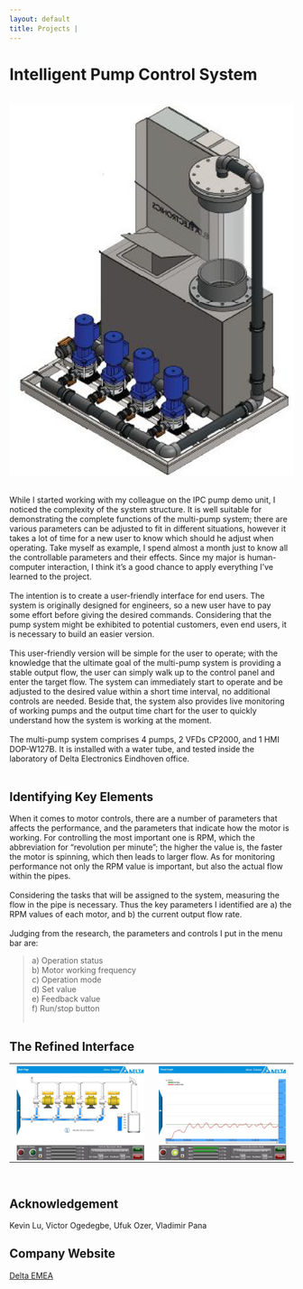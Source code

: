 ```yaml
---
layout: default
title: Projects | 
---
```


# Intelligent Pump Control System

&nbsp;  
<img
    src = "/images/intern/IPCMachine.png"
    style = "width = 30%;
            height = 30%;"
    >
&nbsp;  

While I started working with my colleague on the IPC pump demo unit, I noticed the complexity of the system structure. It is well suitable for demonstrating the complete functions of the multi-pump system; there are various parameters can be adjusted to fit in different situations, however it takes a lot of time for a new user to know which should he adjust when operating. Take myself as example, I spend almost a month just to know all the controllable parameters and their effects. Since my major is human-computer interaction, I think it’s a good chance to apply everything I’ve learned to the project.  
&nbsp;  
The intention is to create a user-friendly interface for end users. The system is originally designed for engineers, so a new user have to pay some effort before giving the desired commands. Considering that the pump system might be exhibited to potential customers, even end users, it is necessary to build an easier version.  
&nbsp;  
This user-friendly version will be simple for the user to operate; with the knowledge that the ultimate goal of the multi-pump system is providing a stable output flow, the user can simply walk up to the control panel and enter the target flow. The system can immediately start to operate and be adjusted to the desired value within a short time interval, no additional controls are needed. Beside that, the system also provides live monitoring of working pumps and the output time chart for the user to quickly understand how the system is working at the moment.  
&nbsp;  
The multi-pump system comprises 4 pumps, 2 VFDs CP2000, and 1 HMI DOP-W127B. It is installed with a water tube, and tested inside the laboratory of Delta Electronics Eindhoven office.  
&nbsp;  

## Identifying Key Elements

When it comes to motor controls, there are a number of parameters that affects the performance, and the parameters that indicate how the motor is working. For controlling the most important one is RPM, which the abbreviation for “revolution per minute”; the higher the value is, the faster the motor is spinning, which then leads to larger flow. As for monitoring performance not only the RPM value is important, but also the actual flow within the pipes.  
&nbsp;  
Considering the tasks that will be assigned to the system, measuring the flow in the pipe is necessary. Thus the key parameters I identified are a) the RPM values of each motor, and b) the current output flow rate.  
&nbsp;  
Judging from the research, the parameters and controls I put in the menu bar are:  
> a) Operation status  
b) Motor working frequency  
c) Operation mode  
d) Set value  
e) Feedback value  
f) Run/stop button  
&nbsp;  

## The Refined Interface

<div
    class = "projectBox"
    >
    <table>
        <tr>
        <th
            style = "width: 50%;
                    height: 50%">
            <img
                src = "/images/intern/interface.png"
                alt = "The refined user interface(off)."
                style = "max-width: 95%;
                        max-height: 95%;
                        vertical-align: middle;"
                >
        </th>
        <th
            style = "width: 50%;
                    height: 50%">
            <img
                src = "/images/intern/running.png"
                alt = "The refined user interface(on)."
                style = "max-width: 95%;
                        max-height: 95%;
                        vertical-align: middle;"
                >
        </th>
        </tr>
    </table>
</div>  
&nbsp;  
&nbsp;  

## Acknowledgement  

Kevin Lu, Victor Ogedegbe, Ufuk Ozer, Vladimir Pana

## Company Website  

[Delta EMEA](http://www.delta-emea.com)  
